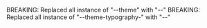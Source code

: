 BREAKING: Replaced all instance of "--theme" with "--"
BREAKING: Replaced all instance of "--theme-typography-" with "--"
